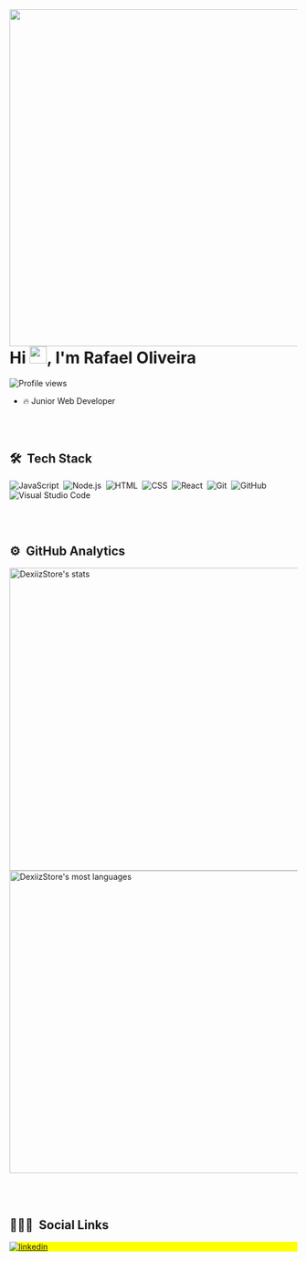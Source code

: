 <img align="right" height="590em" src="https://raw.githubusercontent.com/gist/DexiizStore/6bcbeb65ae40a2bcfa053ff07c9f3a9b/raw/f41bfeefdc137553b1481f4d02a15f739286307f/githubCard.svg"/>
<h1 align="left">Hi <img src="https://raw.githubusercontent.com/kaueMarques/kaueMarques/master/hi.gif" width="30px">, I'm Rafael Oliveira</h1>
<p align="left"> <img src="https://komarev.com/ghpvc/?username=dexiizstore&color=blue" alt="Profile views" /> </p>



- 🔥 Junior Web Developer

<br><br>

## 🛠 &nbsp;Tech Stack

![JavaScript](https://img.shields.io/badge/-JavaScript-05122A?style=flat&logo=javascript)&nbsp;
![Node.js](https://img.shields.io/badge/-Node.js-05122A?style=flat&logo=node.js)&nbsp;
![HTML](https://img.shields.io/badge/-HTML5-05122A?style=flat&logo=HTML5)&nbsp;
![CSS](https://img.shields.io/badge/-CSS3-05122A?style=flat&logo=CSS3&logoColor=1572B6)&nbsp;
![React](https://img.shields.io/badge/-React-05122A?style=flat&logo=react)&nbsp;
![Git](https://img.shields.io/badge/-Git-05122A?style=flat&logo=git)&nbsp;
![GitHub](https://img.shields.io/badge/-GitHub-05122A?style=flat&logo=github)&nbsp;
![Visual Studio Code](https://img.shields.io/badge/-Visual%20Studio%20Code-05122A?style=flat&logo=visual-studio-code&logoColor=007ACC)&nbsp;

<br><br>

## ⚙️ &nbsp;GitHub Analytics

<p align="left">
<img width="530em" src="https://github-readme-stats.vercel.app/api?username=dexiizstore&show_icons=true&theme=vision-friendly-dark" alt="DexiizStore's stats"/>
<img width="530em" src="https://github-readme-stats.vercel.app/api/top-langs/?username=dexiizstore&layout=compact&theme=vision-friendly-dark" alt="DexiizStore's most languages"/>
</p>

<br><br>

## 👨🏽‍🦲 &nbsp;Social Links

<p align="left" style="background:yellow">
<a href="https://linkedin.com/in/rafael-oliveirac" target="_blank">
  <img align="center" src="https://img.shields.io/badge/-RafaelOliveira-05122A?style=flat&logo=linkedin" alt="linkedin"/>
</a>
</p>

<!--
**DexiizStore/DexiizStore** is a ✨ _special_ ✨ repository because its `README.md` (this file) appears on your GitHub profile.

Here are some ideas to get you started:

- 🔭 I’m currently working on ...
- 🌱 I’m currently learning ...
- 👯 I’m looking to collaborate on ...
- 🤔 I’m looking for help with ...
- 💬 Ask me about ...
- 📫 How to reach me: ...
- 😄 Pronouns: ...
- ⚡ Fun fact: ...
-->
